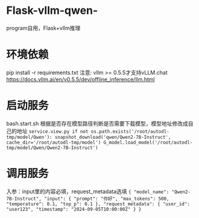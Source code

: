 # Flask-vllm-qwen-
program自用，Flask+vllm推理

# 环境依赖
pip install -r requirements.txt
注意: vllm >= 0.5.5才支持vLLM.chat
https://docs.vllm.ai/en/v0.5.5/dev/offline_inference/llm.html

# 启动服务
bash.start.sh
根据是否存在模型路径判断是否需要下载模型，模型地址修改成自己的地址
`
service.view.py
if not os.path.exists('/root/autodl-tmp/model/Qwen'):
    snapshot_download('qwen/Qwen2-7B-Instruct', cache_dir='/root/autodl-tmp/model')
G_model.load_model('/root/autodl-tmp/model/Qwen/Qwen2-7B-Instruct')
`

# 调用服务
入参：input里的内容必填，request_metadata选填
`
{
    "model_name": "Qwen2-7B-Instruct",
    "input": {
        "prompt": "你好",
        "max_tokens": 500,
        "temperature": 0.1,
        "top_p": 0.1
    },
    "request_metadata": {
        "user_id": "user123",
        "timestamp": "2024-09-05T10:00:00Z"
    }
}
`
